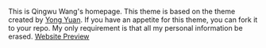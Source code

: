This is Qingwu Wang's homepage. This theme is based on the theme created by [Yong Yuan](https://github.com/willard-yuan). If you have an appetite for this theme, you can fork it to your repo. My only requirement is that all my personal information be erased.
[Website Preview](http://qingw.github.io/)
